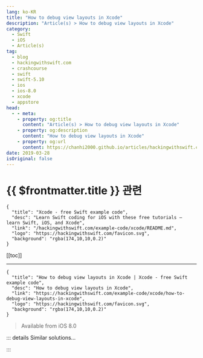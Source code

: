 ```yaml
---
lang: ko-KR
title: "How to debug view layouts in Xcode"
description: "Article(s) > How to debug view layouts in Xcode"
category:
  - Swift
  - iOS
  - Article(s)
tag: 
  - blog
  - hackingwithswift.com
  - crashcourse
  - swift
  - swift-5.10
  - ios
  - ios-8.0
  - xcode
  - appstore
head:
  - - meta:
    - property: og:title
      content: "Article(s) > How to debug view layouts in Xcode"
    - property: og:description
      content: "How to debug view layouts in Xcode"
    - property: og:url
      content: https://chanhi2000.github.io/articles/hackingwithswift.com/example-code/xcode/how-to-debug-view-layouts-in-xcode.html
date: 2019-03-28
isOriginal: false
---
```


# {{ $frontmatter.title }} 관련

```component VPCard
{
  "title": "Xcode - free Swift example code",
  "desc": "Learn Swift coding for iOS with these free tutorials – learn Swift, iOS, and Xcode",
  "link": "/hackingwithswift.com/example-code/xcode/README.md",
  "logo": "https://hackingwithswift.com/favicon.svg",
  "background": "rgba(174,10,10,0.2)"
}
```

[[toc]]

---

```component VPCard
{
  "title": "How to debug view layouts in Xcode | Xcode - free Swift example code",
  "desc": "How to debug view layouts in Xcode",
  "link": "https://hackingwithswift.com/example-code/xcode/how-to-debug-view-layouts-in-xcode",
  "logo": "https://hackingwithswift.com/favicon.svg",
  "background": "rgba(174,10,10,0.2)"
}
```

> Available from iOS 8.0

<!-- TODO: 작성 -->

<!-- 
View debugging lets you visualize exactly how your app is drawing to the screen by exploding your UI into 3D. So, if you're sure you added a button but you just can't see it, view debugging is for you: you can spin your interface around inside Xcode, and you'll probably find your button lurking behind another view because of a bug.

To activate view debugging, first you need to be using iOS 8.0, either on a device or the simulator. Run your app, and browse to the view controller you want to inspect. Now go to Xcode and look just below the main text editor, where the row of debugging buttons live: you want to click the button that has three rectangles in, just to the left of the location arrow.

When you use view debugging your app is paused, so make sure and tell Xcode to continue execution when you're done by pressing <kbd>Cmd</kbd>+Ctrl+Y.

-->

::: details Similar solutions…

<!--
/quick-start/swiftui/how-to-use-instruments-to-profile-your-swiftui-code-and-identify-slow-layouts">How to use Instruments to profile your SwiftUI code and identify slow layouts 
/quick-start/swiftui/swiftui-tips-and-tricks">SwiftUI tips and tricks 
/quick-start/swiftui/how-to-control-which-navigationsplitview-column-is-shown-in-compact-layouts">How to control which NavigationSplitView column is shown in compact layouts 
/example-code/uikit/how-to-create-live-playgrounds-in-xcode">How to create live playgrounds in Xcode 
/quick-start/swiftui/how-to-create-different-layouts-using-size-classes">How to create different layouts using size classes</a>
-->

:::

